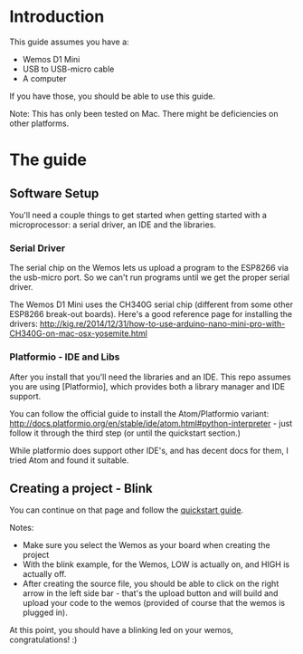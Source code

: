 # Introduction

This guide assumes you have a:
 * Wemos D1 Mini
 * USB to USB-micro cable
 * A computer
 
If you have those, you should be able to use this guide.

Note: This has only been tested on Mac. There might be deficiencies on other platforms.
# The guide

## Software Setup

You'll need a couple things to get started when getting started with a microprocessor: a serial driver, an IDE and the libraries.

### Serial Driver
The serial chip on the Wemos lets us upload a program to the ESP8266 via the usb-micro port. So we can't run programs until we get the proper serial driver.

The Wemos D1 Mini uses the CH340G serial chip (different from some other ESP8266 break-out boards). Here's a good reference page for installing the drivers: http://kig.re/2014/12/31/how-to-use-arduino-nano-mini-pro-with-CH340G-on-mac-osx-yosemite.html

### Platformio - IDE and Libs

After you install that you'll need the libraries and an IDE. This repo assumes you are using [Platformio], which provides both a library manager and IDE support. 

You can follow the official guide to install the Atom/Platformio variant:  http://docs.platformio.org/en/stable/ide/atom.html#python-interpreter  - just follow it through the third step (or until the quickstart section.)

While platformio does support other IDE's, and has decent docs for them, I tried Atom and found it suitable.

## Creating a project - Blink

You can continue on that page and follow the [quickstart guide](http://docs.platformio.org/en/stable/ide/atom.html#quick-start). 

Notes:
 * Make sure you select the Wemos as your board when creating the project
 * With the blink example, for the Wemos, LOW is actually on, and HIGH is actually off.
 * After creating the source file, you should be able to click on the right arrow in the left side bar - that's the upload button and will build and upload your code to the wemos (provided of course that the wemos is plugged in).
 
At this point, you should have a blinking led on your wemos, congratulations! :)

